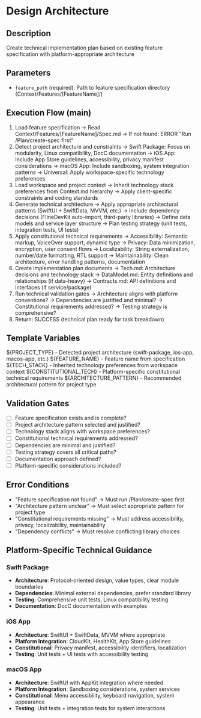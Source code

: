 # Design Architecture

## Description
Create technical implementation plan based on existing feature specification with platform-appropriate architecture

## Parameters
- `feature_path` (required): Path to feature specification directory (Context/Features/[FeatureName]/)

## Execution Flow (main)
1. Load feature specification
   → Read Context/Features/[FeatureName]/Spec.md
   → If not found: ERROR "Run /Plan/create-spec first"
2. Detect project architecture and constraints
   → Swift Package: Focus on modularity, Linux compatibility, DocC documentation
   → iOS App: Include App Store guidelines, accessibility, privacy manifest considerations
   → macOS App: Include sandboxing, system integration patterns
   → Universal: Apply workspace-specific technology preferences
3. Load workspace and project context
   → Inherit technology stack preferences from Context.md hierarchy
   → Apply client-specific constraints and coding standards
4. Generate technical architecture
   → Apply appropriate architectural patterns (SwiftUI + SwiftData, MVVM, etc.)
   → Include dependency decisions (FlineDevKit auto-import, third-party libraries)
   → Define data models and service layer structure
   → Plan testing strategy (unit tests, integration tests, UI tests)
5. Apply constitutional technical requirements
   → Accessibility: Semantic markup, VoiceOver support, dynamic type
   → Privacy: Data minimization, encryption, user consent flows
   → Localizability: String externalization, number/date formatting, RTL support
   → Maintainability: Clean architecture, error handling patterns, documentation
6. Create implementation plan documents
   → Tech.md: Architecture decisions and technology stack
   → DataModel.md: Entity definitions and relationships (if data-heavy)
   → Contracts.md: API definitions and interfaces (if service/package)
7. Run technical validation gates
   → Architecture aligns with platform conventions?
   → Dependencies are justified and minimal?
   → Constitutional requirements addressed?
   → Testing strategy is comprehensive?
8. Return: SUCCESS (technical plan ready for task breakdown)

## Template Variables
${PROJECT_TYPE} - Detected project architecture (swift-package, ios-app, macos-app, etc.)
${FEATURE_NAME} - Feature name from specification
${TECH_STACK} - Inherited technology preferences from workspace context
${CONSTITUTIONAL_TECH} - Platform-specific constitutional technical requirements
${ARCHITECTURE_PATTERN} - Recommended architectural pattern for project type

## Validation Gates
- [ ] Feature specification exists and is complete?
- [ ] Project architecture pattern selected and justified?
- [ ] Technology stack aligns with workspace preferences?
- [ ] Constitutional technical requirements addressed?
- [ ] Dependencies are minimal and justified?
- [ ] Testing strategy covers all critical paths?
- [ ] Documentation approach defined?
- [ ] Platform-specific considerations included?

## Error Conditions
- "Feature specification not found" → Must run /Plan/create-spec first
- "Architecture pattern unclear" → Must select appropriate pattern for project type
- "Constitutional requirements missing" → Must address accessibility, privacy, localizability, maintainability
- "Dependency conflicts" → Must resolve conflicting library choices

## Platform-Specific Technical Guidance

### Swift Package
- **Architecture**: Protocol-oriented design, value types, clear module boundaries
- **Dependencies**: Minimal external dependencies, prefer standard library
- **Testing**: Comprehensive unit tests, Linux compatibility testing
- **Documentation**: DocC documentation with examples

### iOS App  
- **Architecture**: SwiftUI + SwiftData, MVVM where appropriate
- **Platform Integration**: CloudKit, HealthKit, App Store guidelines
- **Constitutional**: Privacy manifest, accessibility identifiers, localization
- **Testing**: Unit tests + UI tests with accessibility testing

### macOS App
- **Architecture**: SwiftUI with AppKit integration where needed
- **Platform Integration**: Sandboxing considerations, system services
- **Constitutional**: Menu accessibility, keyboard navigation, system appearance
- **Testing**: Unit tests + integration tests for system interactions